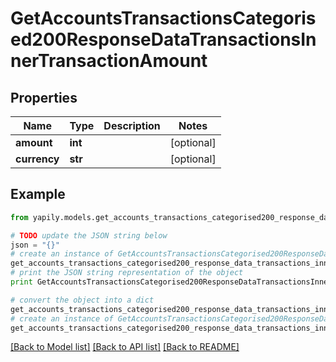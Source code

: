 # GetAccountsTransactionsCategorised200ResponseDataTransactionsInnerTransactionAmount


## Properties
Name | Type | Description | Notes
------------ | ------------- | ------------- | -------------
**amount** | **int** |  | [optional] 
**currency** | **str** |  | [optional] 

## Example

```python
from yapily.models.get_accounts_transactions_categorised200_response_data_transactions_inner_transaction_amount import GetAccountsTransactionsCategorised200ResponseDataTransactionsInnerTransactionAmount

# TODO update the JSON string below
json = "{}"
# create an instance of GetAccountsTransactionsCategorised200ResponseDataTransactionsInnerTransactionAmount from a JSON string
get_accounts_transactions_categorised200_response_data_transactions_inner_transaction_amount_instance = GetAccountsTransactionsCategorised200ResponseDataTransactionsInnerTransactionAmount.from_json(json)
# print the JSON string representation of the object
print GetAccountsTransactionsCategorised200ResponseDataTransactionsInnerTransactionAmount.to_json()

# convert the object into a dict
get_accounts_transactions_categorised200_response_data_transactions_inner_transaction_amount_dict = get_accounts_transactions_categorised200_response_data_transactions_inner_transaction_amount_instance.to_dict()
# create an instance of GetAccountsTransactionsCategorised200ResponseDataTransactionsInnerTransactionAmount from a dict
get_accounts_transactions_categorised200_response_data_transactions_inner_transaction_amount_form_dict = get_accounts_transactions_categorised200_response_data_transactions_inner_transaction_amount.from_dict(get_accounts_transactions_categorised200_response_data_transactions_inner_transaction_amount_dict)
```
[[Back to Model list]](../README.md#documentation-for-models) [[Back to API list]](../README.md#documentation-for-api-endpoints) [[Back to README]](../README.md)


